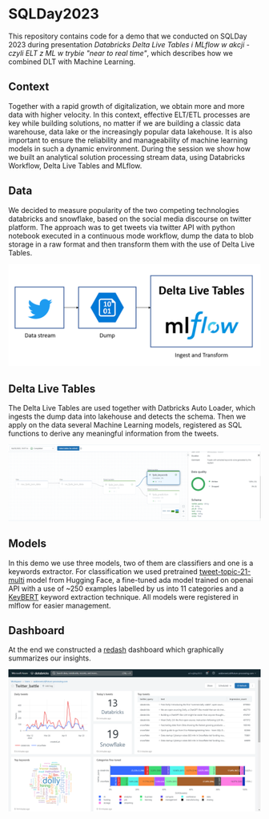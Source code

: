 # SQLDay2023

This repository contains code for a demo that we conducted on SQLDay 2023 during presentation _Databricks Delta Live Tables i MLflow w akcji - czyli ELT z ML w trybie "near to real time"_, which describes how we combined DLT with Machine Learning. 

## Context

Together with a rapid growth of digitalization, we obtain more and more data with higher velocity. In this context, effective ELT/ETL processes are key while building solutions, no matter if we are building a classic data warehouse, data lake or the increasingly popular data lakehouse. It is also important to ensure the reliability and manageability of machine learning models in such a dynamic environment. During the session we show how we built an analytical solution processing stream data, using Databricks Workflow, Delta Live Tables and MLflow.

## Data

We decided to measure popularity of the two competing technologies databricks and snowflake, based on the social media discourse on twitter platform. The approach was to get tweets via twitter API with python notebook executed in a continuous mode workflow, dump the data to blob storage in a raw format and then transform them with the use of Delta Live Tables.

<img src="img/arch.PNG" width="800">

## Delta Live Tables

The Delta Live Tables are used together with Datbricks Auto Loader, which ingests the dump data into lakehouse and detects the schema. Then we apply on the data several Machine Learning models, registered as SQL functions to derive any meaningful information from the tweets. 

<img src="img/dlt.PNG" width="800">

## Models

In this demo we use three models, two of them are classifiers and one is a keywords extractor. For classification we used pretrained [tweet-topic-21-multi](https://huggingface.co/cardiffnlp/tweet-topic-21-multi) model from Hugging Face, a fine-tuned ada model trained on openai API with a use of ~250 examples labelled by us into 11 categories and a [KeyBERT](https://maartengr.github.io/KeyBERT/) keyword extraction technique. All models were registered in mlflow for easier management.

## Dashboard

At the end we constructed a [redash](https://www.databricks.com/blog/2020/06/24/welcoming-redash-to-databricks.html) dashboard which graphically summarizes our insights.

<img src="img/dashboard.png" width="800">